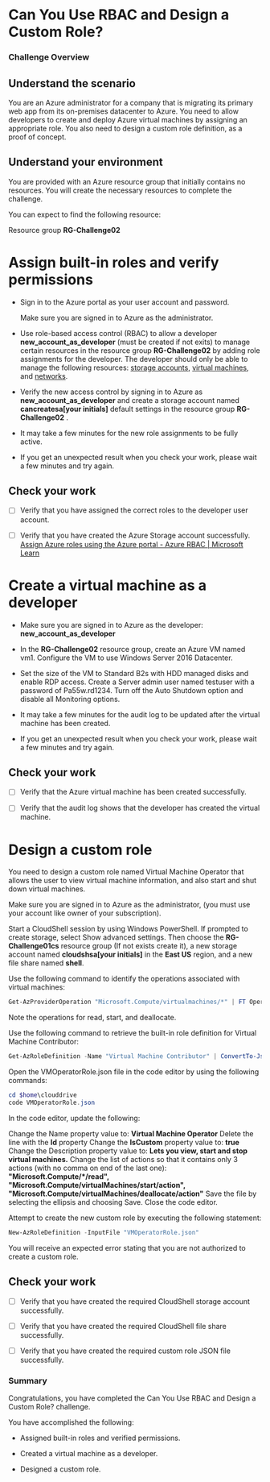 # Can You Use RBAC and Design a Custom Role?

### Challenge Overview

## Understand the scenario

You are an Azure administrator for a company that is migrating its primary web app from its on-premises datacenter to Azure. You need to allow developers to create and deploy Azure virtual machines by assigning an appropriate role. You also need to design a custom role definition, as a proof of concept.

## Understand your environment

You are provided with an Azure resource group that initially contains no resources. You will create the necessary resources to complete the challenge.

You can expect to find the following resource:

Resource group **RG-Challenge02**

# Assign built-in roles and verify permissions

- Sign in to the Azure portal as your user account and password.

  Make sure you are signed in to Azure as the administrator.

- Use role-based access control (RBAC) to allow a developer **new_account_as_developer** (must be created if not exits) to manage certain resources in the resource group **RG-Challenge02** by adding role assignments for the developer. The developer should only be able to manage the following resources: <u>storage accounts</u>, <u>virtual machines</u>, and <u>networks</u>.

- 
  Verify the new access control by signing in to Azure as **new_account_as_developer**  and create a storage account named **cancreatesa[your initials]** default settings in the resource group  **RG-Challenge02** .

- It may take a few minutes for the new role assignments to be fully active.

- If you get an unexpected result when you check your work, please wait a few minutes and try again.


## Check your work
- [ ] Verify that you have assigned the correct roles to the developer user account.
- [ ] Verify that you have created the Azure Storage account successfully. [Assign Azure roles using the Azure portal - Azure RBAC | Microsoft Learn](https://learn.microsoft.com/en-us/azure/role-based-access-control/role-assignments-portal)


# Create a virtual machine as a developer

- Make sure you are signed in to Azure as the developer: **new_account_as_developer**

- In the **RG-Challenge02** resource group, create an Azure VM named vm1. Configure the VM to use Windows Server 2016 Datacenter.

- Set the size of the VM to Standard B2s with HDD managed disks and enable RDP access. Create a Server admin user named testuser with a password of Pa55w.rd1234. Turn off the Auto Shutdown option and disable all Monitoring options.

- It may take a few minutes for the audit log to be updated after the virtual machine has been created.

- If you get an unexpected result when you check your work, please wait a few minutes and try again.

## Check your work

- [ ] Verify that the Azure virtual machine has been created successfully.

- [ ] Verify that the audit log shows that the developer has created the virtual machine.




# Design a custom role

You need to design a custom role named Virtual Machine Operator that allows the user to view virtual machine information, and also start and shut down virtual machines.

Make sure you are signed in to Azure as the administrator, (you must use your account like owner of your subscription).

Start a CloudShell session by using Windows PowerShell. If prompted to create storage, select Show advanced settings. Then choose the **RG-Challenge01cs** resource group (If not exists create it), a new storage account named **cloudshsa[your initials]** in the **East US** region, and a new file share named **shell**.

Use the following command to identify the operations associated with virtual machines:

```powershell
Get-AzProviderOperation "Microsoft.Compute/virtualmachines/*" | FT Operation, Description -AutoSize
```

Note the operations for read, start, and deallocate.

Use the following command to retrieve the built-in role definition for Virtual Machine Contributor:

```powershell
Get-AzRoleDefinition -Name "Virtual Machine Contributor" | ConvertTo-Json | Out-File $home\clouddrive\VMOperatorRole.json
```

Open the VMOperatorRole.json file in the code editor by using the following commands:

```powershell
cd $home\clouddrive
code VMOperatorRole.json
```

In the code editor, update the following:

Change the Name property value to: **Virtual Machine Operator**
Delete the line with the **Id** property
Change the **IsCustom** property value to: **true**
Change the Description property value to: **Lets you view, start and stop virtual machines.**
Change the list of actions so that it contains only 3 actions (with no comma on end of the last one): **"Microsoft.Compute/*/read", "Microsoft.Compute/virtualMachines/start/action",**
**"Microsoft.Compute/virtualMachines/deallocate/action"**
Save the file by selecting the ellipsis and choosing Save. Close the code editor.

Attempt to create the new custom role by executing the following statement:

```powershell
New-AzRoleDefinition -InputFile "VMOperatorRole.json"
```

You will receive an expected error stating that you are not authorized to create a custom role.

## Check your work

- [ ] Verify that you have created the required CloudShell storage account successfully.
- [ ] Verify that you have created the required CloudShell file share successfully.

- [ ] Verify that you have created the required custom role JSON file successfully.


### Summary
Congratulations, you have completed the Can You Use RBAC and Design a Custom Role? challenge.

You have accomplished the following:

- Assigned built-in roles and verified permissions.

- Created a virtual machine as a developer.
- Designed a custom role.



